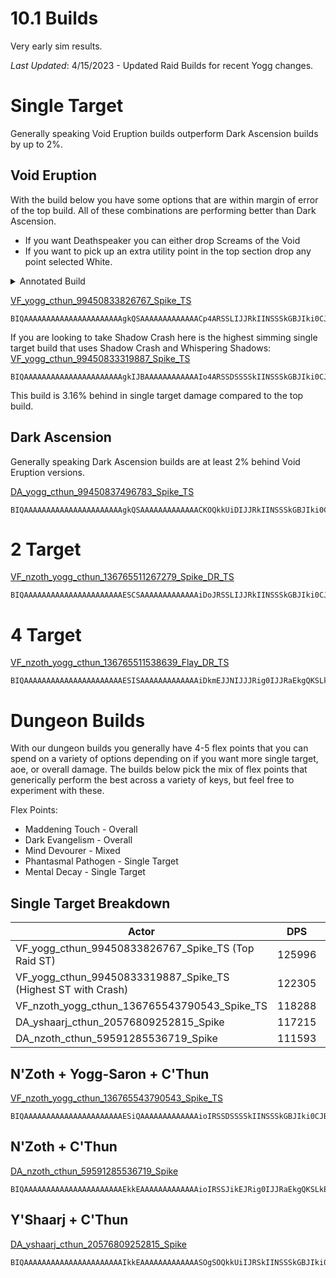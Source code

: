 # 10.1 Builds
Very early sim results.

_Last Updated_: 4/15/2023 - Updated Raid Builds for recent Yogg changes.

# Single Target
Generally speaking Void Eruption builds outperform Dark Ascension builds by up to 2%.

## Void Eruption
With the build below you have some options that are within margin of error of the top build. All of these combinations are performing better than Dark Ascension.
- If you want Deathspeaker you can either drop Screams of the Void
- If you want to pick up an extra utility point in the top section drop any point selected White.

<details>
  <summary>Annotated Build</summary>
  
  ![st_annotated](https://user-images.githubusercontent.com/10604059/232238340-6f2dc99e-e760-41fd-8dbd-6e685d6a7e65.png)
  - green = always take (screams is just one point)
  - white = fill points to move on
  - finish build 1 point in light blue
</details>

[VF_yogg_cthun_99450833826767_Spike_TS](https://www.wowhead.com/ptr/talent-calc/priest/shadow/DAREEAFUEERUVEKFSKEQCFQNVRFQVFUKQUGkFBQ)
```
BIQAAAAAAAAAAAAAAAAAAAAAAgkQSAAAAAAAAAAAAACp4ARSSLIJJRkIINSSSkGBJIki0CJBQSA
```

If you are looking to take Shadow Crash here is the highest simming single target build that uses Shadow Crash and Whispering Shadows:
[VF_yogg_cthun_99450833319887_Spike_TS](https://www.wowhead.com/ptr/talent-calc/priest/shadow/DAREEAFUEERUVEKFSKEQCFQNVRFURVEKQUGkFBQ)
```
BIQAAAAAAAAAAAAAAAAAAAAAAgkIJBAAAAAAAAAAAAIo4ARSSDSSSSkIINSSSkGBJIki0CJBQSA
```
This build is 3.16% behind in single target damage compared to the top build.

## Dark Ascension
Generally speaking Dark Ascension builds are at least 2% behind Void Eruption versions.

[DA_yogg_cthun_99450837496783_Spike_TS](https://www.wowhead.com/ptr/talent-calc/priest/shadow/DAREEAFUEERUVEKFSKEQCFQNVRFQVFEaQUGkFBA)
```
BIQAAAAAAAAAAAAAAAAAAAAAAgkQSAAAAAAAAAAAAACKOQkkUiDIJJRkIINSSSkGBJIki0CJBQSA
```

# 2 Target
[VF_nzoth_yogg_cthun_136765511267279_Spike_DR_TS](https://www.wowhead.com/ptr/talent-calc/priest/shadow/DAREEAFUEERUVEKFSKEQCFQNVRFQVFFKQUKEVBU)
```
BIQAAAAAAAAAAAAAAAAAAAAAAESCSAAAAAAAAAAAAAiDoJRSSLIJJRkIINSSSkGBJIki0CJBQSA
```

# 4 Target
[VF_nzoth_yogg_cthun_136765511538639_Flay_DR_TS](https://www.wowhead.com/ptr/talent-calc/priest/shadow/DAREEAFUEERUVEKFSKEQCFQNVRFUQVRKQUKEVBU)
```
BIQAAAAAAAAAAAAAAAAAAAAAAESISAAAAAAAAAAAAAiDkmEJJNIJJJRig0IJJRaEkgQKSLkEAJA
```

# Dungeon Builds
With our dungeon builds you generally have 4-5 flex points that you can spend on a variety of options depending on if you want more single target, aoe, or overall damage. The builds below pick the mix of flex points that generically perform the best across a variety of keys, but feel free to experiment with these.

Flex Points:
- Maddening Touch - Overall
- Dark Evangelism - Overall
- Mind Devourer - Mixed
- Phantasmal Pathogen - Single Target
- Mental Decay - Single Target

## Single Target Breakdown
| Actor | DPS | Increase |
|---|:---:|:---:|
|VF_yogg_cthun_99450833826767_Spike_TS (Top Raid ST)|125996|12.91%|
|VF_yogg_cthun_99450833319887_Spike_TS (Highest ST with Crash)|122305|9.60%|
|VF_nzoth_yogg_cthun_136765543790543_Spike_TS|118288|6.00%|
|DA_yshaarj_cthun_20576809252815_Spike|117215|5.04%|
|DA_nzoth_cthun_59591285536719_Spike|111593|0.00%|

## N'Zoth + Yogg-Saron + C'Thun

[VF_nzoth_yogg_cthun_136765543790543_Spike_TS](https://www.wowhead.com/ptr/talent-calc/priest/shadow/DAREEAFUEERUVEKFSKEQCFQNVRFURVGCQUKEVBQ)
```
BIQAAAAAAAAAAAAAAAAAAAAAAESiQAAAAAAAAAAAAAioIRSSDSSSSkIINSSSkGBJIki0CJBQSA
```

## N'Zoth + C'Thun

[DA_nzoth_cthun_59591285536719_Spike](https://www.wowhead.com/ptr/talent-calc/priest/shadow/DAREEAFUEERUVEKFSKEQCFQNVRFUVVGgREIkRBA)
```
BIQAAAAAAAAAAAAAAAAAAAAAAEkkEAAAAAAAAAAAAAioIRSSJikEJRig0IJJRaEkgQKSLkEASA
```

## Y'Shaarj + C'Thun

[DA_yshaarj_cthun_20576809252815_Spike](https://www.wowhead.com/ptr/talent-calc/priest/shadow/DAREEAFUEERUVEKFSKEQCFQNVRFUVVFgVFElBBA)
```
BIQAAAAAAAAAAAAAAAAAAAAAAIkkEAAAAAAAAAAAAASOgSOQkkUiIJRSkIINSSSkGBJIki0CJBgE
```